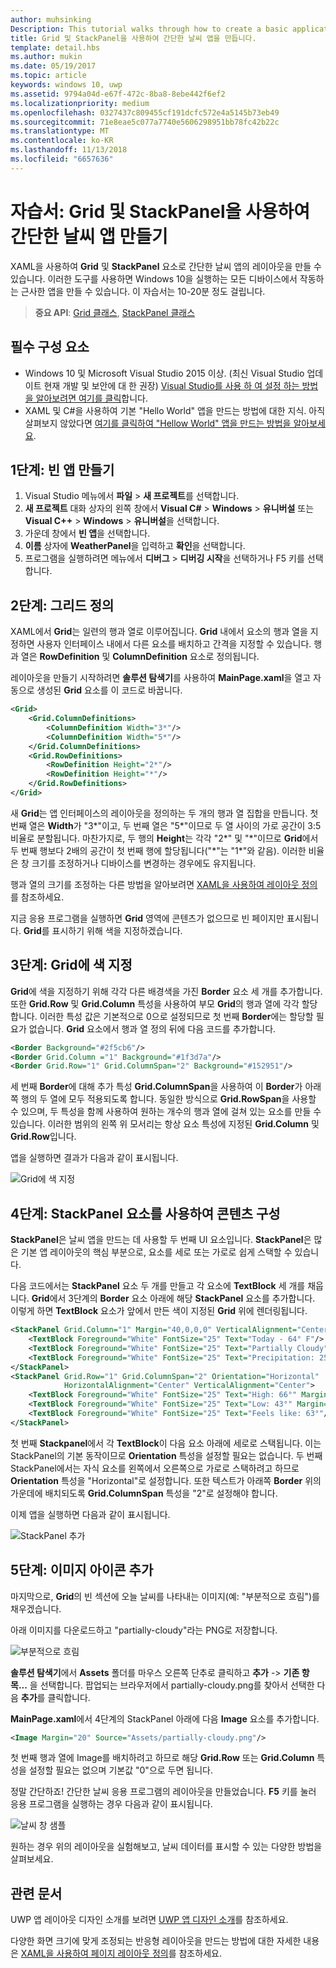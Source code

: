 ```yaml
---
author: muhsinking
Description: This tutorial walks through how to create a basic application user interface. It explains and demonstrates the use of Grid and StackPanel, two of the most common XAML elements.
title: Grid 및 StackPanel을 사용하여 간단한 날씨 앱을 만듭니다.
template: detail.hbs
ms.author: mukin
ms.date: 05/19/2017
ms.topic: article
keywords: windows 10, uwp
ms.assetid: 9794a04d-e67f-472c-8ba8-8ebe442f6ef2
ms.localizationpriority: medium
ms.openlocfilehash: 0327437c809455cf191dcfc572e4a5145b73eb49
ms.sourcegitcommit: 71e8eae5c077a7740e5606298951bb78fc42b22c
ms.translationtype: MT
ms.contentlocale: ko-KR
ms.lasthandoff: 11/13/2018
ms.locfileid: "6657636"
---
```

# <a name="tutorial-use-grid-and-stackpanel-to-create-a-simple-weather-app"></a>자습서: Grid 및 StackPanel을 사용하여 간단한 날씨 앱 만들기

XAML을 사용하여 **Grid** 및 **StackPanel** 요소로 간단한 날씨 앱의 레이아웃을 만들 수 있습니다. 이러한 도구를 사용하면 Windows 10을 실행하는 모든 디바이스에서 작동하는 근사한 앱을 만들 수 있습니다. 이 자습서는 10-20분 정도 걸립니다.

> **중요 API**: [Grid 클래스](https://docs.microsoft.com/en-us/uwp/api/windows.ui.xaml.controls.grid), [StackPanel 클래스](https://docs.microsoft.com/en-us/uwp/api/windows.ui.xaml.controls.stackpanel)

## <a name="prerequisites"></a>필수 구성 요소
- Windows 10 및 Microsoft Visual Studio 2015 이상. (최신 Visual Studio 업데이트 현재 개발 및 보안에 대 한 권장) [Visual Studio를 사용 하 여 설정 하는 방법을 알아보려면 여기를 클릭](../../get-started/get-set-up.md)합니다.
- XAML 및 C#을 사용하여 기본 "Hello World" 앱을 만드는 방법에 대한 지식. 아직 살펴보지 않았다면 [여기를 클릭하여 "Hellow World" 앱을 만드는 방법을 알아보세요](https://msdn.microsoft.com/windows/uwp/get-started/create-a-hello-world-app-xaml-universal).

## <a name="step-1-create-a-blank-app"></a>1단계: 빈 앱 만들기
1. Visual Studio 메뉴에서 **파일** > **새 프로젝트**를 선택합니다.
2. **새 프로젝트** 대화 상자의 왼쪽 창에서 **Visual C#** > **Windows** > **유니버설** 또는 **Visual C++** > **Windows** > **유니버설**을 선택합니다.
3. 가운데 창에서 **빈 앱**을 선택합니다.
4. **이름** 상자에 **WeatherPanel**을 입력하고 **확인**을 선택합니다.
5. 프로그램을 실행하려면 메뉴에서 **디버그** > **디버깅 시작**을 선택하거나 F5 키를 선택합니다.

## <a name="step-2-define-a-grid"></a>2단계: 그리드 정의
XAML에서 **Grid**는 일련의 행과 열로 이루어집니다. **Grid** 내에서 요소의 행과 열을 지정하면 사용자 인터페이스 내에서 다른 요소를 배치하고 간격을 지정할 수 있습니다. 행과 열은 **RowDefinition** 및 **ColumnDefinition** 요소로 정의됩니다.

레이아웃을 만들기 시작하려면 **솔루션 탐색기**를 사용하여 **MainPage.xaml**을 열고 자동으로 생성된 **Grid** 요소를 이 코드로 바꿉니다.

```xml
<Grid>
    <Grid.ColumnDefinitions>
        <ColumnDefinition Width="3*"/>
        <ColumnDefinition Width="5*"/>
    </Grid.ColumnDefinitions>
    <Grid.RowDefinitions>
        <RowDefinition Height="2*"/>
        <RowDefinition Height="*"/>
    </Grid.RowDefinitions>
</Grid>
```

새 **Grid**는 앱 인터페이스의 레이아웃을 정의하는 두 개의 행과 열 집합을 만듭니다. 첫 번째 열은 **Width**가 "3\*"이고, 두 번째 열은 "5\*"이므로 두 열 사이의 가로 공간이 3:5 비율로 분할됩니다. 마찬가지로, 두 행의 **Height**는 각각 "2\*" 및 "\*"이므로 **Grid**에서 두 번째 행보다 2배의 공간이 첫 번째 행에 할당됩니다("\*"는 "1\*"와 같음). 이러한 비율은 창 크기를 조정하거나 디바이스를 변경하는 경우에도 유지됩니다.

행과 열의 크기를 조정하는 다른 방법을 알아보려면 [XAML을 사용하여 레이아웃 정의](https://msdn.microsoft.com/windows/uwp/layout/layouts-with-xaml#layout-properties)를 참조하세요.

지금 응용 프로그램을 실행하면 **Grid** 영역에 콘텐츠가 없으므로 빈 페이지만 표시됩니다. **Grid**를 표시하기 위해 색을 지정하겠습니다.

## <a name="step-3-color-the-grid"></a>3단계: Grid에 색 지정
**Grid**에 색을 지정하기 위해 각각 다른 배경색을 가진 **Border** 요소 세 개를 추가합니다. 또한 **Grid.Row** 및 **Grid.Column** 특성을 사용하여 부모 **Grid**의 행과 열에 각각 할당합니다. 이러한 특성 값은 기본적으로 0으로 설정되므로 첫 번째 **Border**에는 할당할 필요가 없습니다. **Grid** 요소에서 행과 열 정의 뒤에 다음 코드를 추가합니다.

```xml
<Border Background="#2f5cb6"/>
<Border Grid.Column ="1" Background="#1f3d7a"/>
<Border Grid.Row="1" Grid.ColumnSpan="2" Background="#152951"/>
```

세 번째 **Border**에 대해 추가 특성 **Grid.ColumnSpan**을 사용하여 이 **Border**가 아래쪽 행의 두 열에 모두 적용되도록 합니다. 동일한 방식으로 **Grid.RowSpan**을 사용할 수 있으며, 두 특성을 함께 사용하여 원하는 개수의 행과 열에 걸쳐 있는 요소를 만들 수 있습니다. 이러한 범위의 왼쪽 위 모서리는 항상 요소 특성에 지정된 **Grid.Column** 및 **Grid.Row**입니다.

앱을 실행하면 결과가 다음과 같이 표시됩니다.

![Grid에 색 지정](images/grid-weather-1.png)

## <a name="step-4-organize-content-by-using-stackpanel-elements"></a>4단계: StackPanel 요소를 사용하여 콘텐츠 구성
**StackPanel**은 날씨 앱을 만드는 데 사용할 두 번째 UI 요소입니다. **StackPanel**은 많은 기본 앱 레이아웃의 핵심 부분으로, 요소를 세로 또는 가로로 쉽게 스택할 수 있습니다.

다음 코드에서는 **StackPanel** 요소 두 개를 만들고 각 요소에 **TextBlock** 세 개를 채웁니다. **Grid**에서 3단계의 **Border** 요소 아래에 해당 **StackPanel** 요소를 추가합니다. 이렇게 하면 **TextBlock** 요소가 앞에서 만든 색이 지정된 **Grid** 위에 렌더링됩니다.

```xml
<StackPanel Grid.Column="1" Margin="40,0,0,0" VerticalAlignment="Center">
    <TextBlock Foreground="White" FontSize="25" Text="Today - 64° F"/>
    <TextBlock Foreground="White" FontSize="25" Text="Partially Cloudy"/>
    <TextBlock Foreground="White" FontSize="25" Text="Precipitation: 25%"/>
</StackPanel>
<StackPanel Grid.Row="1" Grid.ColumnSpan="2" Orientation="Horizontal"
            HorizontalAlignment="Center" VerticalAlignment="Center">
    <TextBlock Foreground="White" FontSize="25" Text="High: 66°" Margin="0,0,20,0"/>
    <TextBlock Foreground="White" FontSize="25" Text="Low: 43°" Margin="0,0,20,0"/>
    <TextBlock Foreground="White" FontSize="25" Text="Feels like: 63°"/>
</StackPanel>
```

첫 번째 **Stackpanel**에서 각 **TextBlock**이 다음 요소 아래에 세로로 스택됩니다. 이는 StackPanel의 기본 동작이므로 **Orientation** 특성을 설정할 필요는 없습니다. 두 번째 StackPanel에서는 자식 요소를 왼쪽에서 오른쪽으로 가로로 스택하려고 하므로 **Orientation** 특성을 "Horizontal"로 설정합니다. 또한 텍스트가 아래쪽 **Border** 위의 가운데에 배치되도록 **Grid.ColumnSpan** 특성을 "2"로 설정해야 합니다.

이제 앱을 실행하면 다음과 같이 표시됩니다.

![StackPanel 추가](images/grid-weather-2.png)

## <a name="step-5-add-an-image-icon"></a>5단계: 이미지 아이콘 추가

마지막으로, **Grid**의 빈 섹션에 오늘 날씨를 나타내는 이미지(예: "부분적으로 흐림")를 채우겠습니다.

아래 이미지를 다운로드하고 "partially-cloudy"라는 PNG로 저장합니다.

![부분적으로 흐림](images/partially-cloudy.PNG)

**솔루션 탐색기**에서 **Assets** 폴더를 마우스 오른쪽 단추로 클릭하고 **추가** -> **기존 항목...** 을 선택합니다. 팝업되는 브라우저에서 partially-cloudy.png를 찾아서 선택한 다음 **추가**를 클릭합니다.

**MainPage.xaml**에서 4단계의 StackPanel 아래에 다음 **Image** 요소를 추가합니다.

```xml
<Image Margin="20" Source="Assets/partially-cloudy.png"/>
```

첫 번째 행과 열에 Image를 배치하려고 하므로 해당 **Grid.Row** 또는 **Grid.Column** 특성을 설정할 필요는 없으며 기본값 "0"으로 두면 됩니다.

정말 간단하죠! 간단한 날씨 응용 프로그램의 레이아웃을 만들었습니다. **F5** 키를 눌러 응용 프로그램을 실행하는 경우 다음과 같이 표시됩니다.

![날씨 창 샘플](images/grid-weather-3.PNG)

원하는 경우 위의 레이아웃을 실험해보고, 날씨 데이터를 표시할 수 있는 다양한 방법을 살펴보세요.

## <a name="related-articles"></a>관련 문서
UWP 앱 레이아웃 디자인 소개를 보려면 [UWP 앱 디자인 소개](https://msdn.microsoft.com/windows/uwp/layout/design-and-ui-intro)를 참조하세요.

다양한 화면 크기에 맞게 조정되는 반응형 레이아웃을 만드는 방법에 대한 자세한 내용은 [XAML을 사용하여 페이지 레이아웃 정의](https://msdn.microsoft.com/windows/uwp/layout/layouts-with-xaml)를 참조하세요.

